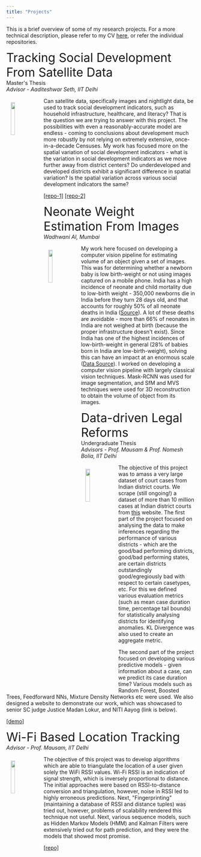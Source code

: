 ```yaml
---
title: "Projects"
--- 
```


This is a brief overview of some of my research projects. For a more technical description, please refer to my CV [here](https://sansiddhjain.github.io/cv-sansiddh.pdf), or refer the individual repositories.

<p>
<font size="+3"> Tracking Social Development From Satellite Data </font>
<br>
Master's Thesis
<br>
<i> Advisor - Aaditeshwar Seth, IIT Delhi </i>
</p>

<img src="../images/iitd-logo.jpeg" style="float: left; width: 15%; margin: 12px" >

Can satellite data, specifically images and nightlight data, be used to track social development indicators, such as household infrastructure, healthcare, and literacy? That is the question we are trying to answer with this project. The possibilities with even a reasonably-accurate model are endless - coming to conclusions about development much more robustly by not relying on extremely extensive, once-in-a-decade Censuses.
My work has focused more on the spatial variation of social development indicators - what is the variation in social development indicators as we move further away from district centers? Do underdeveloped and developed districts exhibit a significant difference in spatial variation? Is the spatial variation across various social development indicators the same?

[\[repo-1\]](https://github.com/sansiddhjain/MTP-spatial-clustering) [\[repo-2\]](https://github.com/sansiddhjain/MTP-accessibility)

<p>
<font size="+3"> Neonate Weight Estimation From Images </font>
<br>
<i> Wadhwani AI, Mumbai </i>
</p>

<p>
<!-- <img style="float: left; width: 50%;" src="https://sansiddhjain.github.io/graph4.svg"> -->
<img src="../images/wadhwani-ai-logo.jpg" style="float: left; width: 15%; margin: 12px" >
<!-- wadhwani-ai-logo.jpg -->
<!-- <img style="float: left; width: 50%;;" src="https://sansiddhjain.github.io/graph5.svg"> -->
</p>

My work here focused on developing a computer vision pipeline for estimating volume of an object given a set of images. This was for determining whether a newborn baby is low birth-weight or not using images captured on a mobile phone. India has a high incidence of neonate and child mortality due to low-birth weight - 350,000 newborns die in India before they turn 28 days old, and that accounts for roughly 50% of all neonate deaths in India ([Source](http://archive.indiaspend.com/cover-story/low-birth-weight-preterm-delivery-cause-most-newborn-deaths-in-india-45376)). A lot of these deaths are avoidable - more than 66% of neonates in India are not weighed at birth (because the proper infrastructure doesn't exist). Since India has one of the highest incidences of low-birth-weight in general (28% of babies born in India are low-birth-weight), solving this can have an impact at an enormous scale ([Data Source](https://data.unicef.org/topic/nutrition/low-birthweight/)). I worked on developing a computer vision pipeline with largely classical vision techniques. Mask-RCNN was used for image segmentation, and SfM and MVS techniques were used for 3D reconstruction to obtain the volume of object from its images.

<p>
<font size="+3"> Data-driven Legal Reforms </font>
<br>
Undergraduate Thesis
<br>
<i> Advisors - Prof. Mausam & Prof. Nomesh Bolia, IIT Delhi </i>
</p>

<img src="../images/iitd-logo.jpeg" style="float: left; width: 15%; margin: 12px" >

The objective of this project was to amass a very large dataset of court cases from Indian district courts. We scrape (still ongoing!) a dataset of more than 10 million cases at Indian district courts from [this](https://services.ecourts.gov.in/ecourtindia_v6/) website. The first part of the project focused on analysing the data to make inferences regarding the performance of various districts - which are the good/bad performing districts, good/bad performing states, are certain districts outstandingly good/egregiously bad with respect to certain casetypes, etc. For this we defined various evaluation metrics (such as mean case duration time, percentage tail bounds) for statistically analysing districts for identifying anomalies. KL Divergence was also used to create an aggregate metric.

The second part of the project focused on developing various predictive models - given information about a case, can we predict its case duration time? Various models such as Random Forest, Boosted Trees, Feedforward NNs, Mixture Density Networks etc were used. We also designed a website to demonstrate our work, which was showcased to senior SC judge Justice Madan Lokur, and NITI Aayog (link is below).

[\[demo\]](https://sansiddhjain.github.io/btp_website/home)
           

<p>
<font size="+3"> Wi-Fi Based Location Tracking </font>
<br>
<i>Advisor - Prof. Mausam, IIT Delhi </i>
</p>

<img src="../images/i2e1-logo.png" style="float: left; width: 15%; margin: 12px" >

The objective of this project was to develop algorithms which are able to triangulate the location of a user given solely the WiFi RSSI values. Wi-Fi RSSI is an indication of signal strength, which is inversely proportional to distance. The initial approaches were based on RSSI-to-distance conversion and triangulation, however, noise in RSSI led to highly erroneous predictions. Next, "Fingerprinting" (maintaining a database of RSSI and distance tuples) was tried out, however, problems of scalability rendered this technique not useful. Next, various sequence models, such as Hidden Markov Models (HMM) and Kalman Filters were extensively tried out for path prediction, and they were the models that showed most promise.

[\[repo\]](https://github.com/sansiddhjain/internal-localisation)